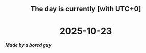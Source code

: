 <h2 align=center>The day is currently [with UTC+0]</h2>
<h1 align=center><!--TIME BEGIN-->2025-10-23<!--TIME END--></h1>
<h5>Made by a bored guy</h5>
